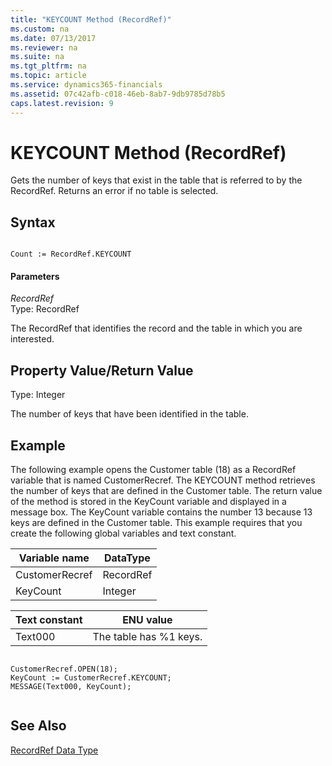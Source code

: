 ```yaml
---
title: "KEYCOUNT Method (RecordRef)"
ms.custom: na
ms.date: 07/13/2017
ms.reviewer: na
ms.suite: na
ms.tgt_pltfrm: na
ms.topic: article
ms.service: dynamics365-financials
ms.assetid: 07c42afb-c018-46eb-8ab7-9db9785d78b5
caps.latest.revision: 9
---
```


 

# KEYCOUNT Method (RecordRef)
Gets the number of keys that exist in the table that is referred to by the RecordRef. Returns an error if no table is selected.  
  
## Syntax  
  
```  
  
Count := RecordRef.KEYCOUNT  
```  
  
#### Parameters  
 *RecordRef*  
 Type: RecordRef  
  
 The RecordRef that identifies the record and the table in which you are interested.  
  
## Property Value/Return Value  
 Type: Integer  
  
 The number of keys that have been identified in the table.  
  
## Example  
 The following example opens the Customer table \(18\) as a RecordRef variable that is named CustomerRecref. The KEYCOUNT method retrieves the number of keys that are defined in the Customer table. The return value of the method is stored in the KeyCount variable and displayed in a message box. The KeyCount variable contains the number 13 because 13 keys are defined in the Customer table. This example requires that you create the following global variables and text constant.  
  
|Variable name|DataType|  
|-------------------|--------------|  
|CustomerRecref|RecordRef|  
|KeyCount|Integer|  
  
|Text constant|ENU value|  
|-------------------|---------------|  
|Text000|The table has %1 keys.|  
  
```  
  
CustomerRecref.OPEN(18);  
KeyCount := CustomerRecref.KEYCOUNT;  
MESSAGE(Text000, KeyCount);  
  
```  
  
## See Also  
 [RecordRef Data Type](../datatypes/devenv-RecordRef-Data-Type.md)